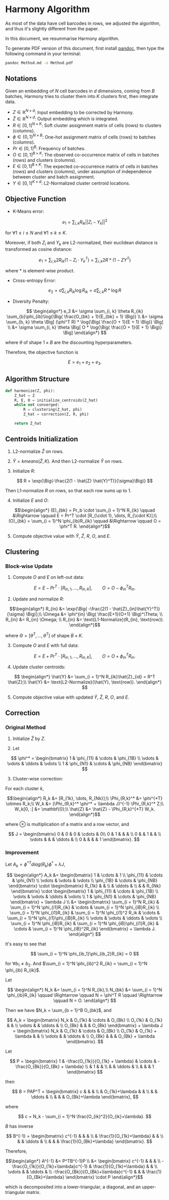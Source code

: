 # Harmony Algorithm

As most of the data have cell barcodes in rows, we adjusted the algorithm, and thus it's slightly different from the paper.

In this document, we resummarise Harmony algorithm.

To generate PDF version of this document, first install [pandoc](https://pandoc.org/installing.html), then type the following command in your terminal:

```bash
pandoc Method.md -o Method.pdf
```

## Notations

Given an embedding of $N$ cell barcodes in $d$ dimensions, coming from $B$ batches, Harmony tries to cluster them into $K$ clusters first, then integrate data.

* $Z \in \mathbb{R}^{N \times d}$: Input embedding to be corrected by Harmony.
* $\hat{Z} \in \mathbb{R}^{N \times d}$: Output embedding which is integrated.
* $R \in [0, 1]^{N \times K}$: Soft cluster assignment matrix of cells (rows) to clusters (columns).
* $\phi \in \{0, 1\}^{N \times B}$: One-hot assignment matrix of cells (rows) to batches (columns).
* $Pr \in [0, 1]^B$: Frequency of batches.
* $O \in [0, 1]^{B \times K}$: The observed co-occurrence matrix of cells in batches (rows) and clusters (columns).
* $E \in [0, 1]^{B \times K}$: The expected co-occurrence matrix of cells in batches (rows) and clusters (columns), under assumption of independence between cluster and batch assignment.
* $Y \in [0, 1]^{K \times d}$: L2-Normalized cluster centroid locations.

## Objective Function

* K-Means error:

$$
e_1 = \sum_{i, k} R_{ik}||Z_i - Y_k||^2
$$

for $\forall 1 \leq i \leq N$ and $\forall 1 \leq k \leq K$.

Moreover, if both $Z_i$ and $Y_k$ are L2-normalized, their euclidean distance is transformed as cosine distance:

$$
e_1 = \sum_{i, k} 2R_{ik}(1 - Z_{i} \cdot Y_{k}^T) = \sum_{i, k} 2R * (1 - Z Y^T)
$$

where $*$ is element-wise product.

* Cross-entropy Error:

$$
e_2 = \sigma \sum_{i, k} R_{ik}\log{R_{ik}} = \sigma \sum_{i, k}R * \log{R}
$$

* Diversity Penalty:

$$
\begin{align*}
e_3 &= \sigma \sum_{i, k} \theta R_{ik} \sum_{b}\phi_{ib}\log{\Big( \frac{O_{bk} + 1}{E_{bk} + 1} \Big)} \\
    &= \sigma \sum_{b, k} \theta \Big[ (\phi^T R) * \log{\Big( \frac{O + 1}{E + 1} \Big)} \Big] \\
    &= \sigma \sum_{i, k} \theta \Big[ O * \log{\Big( \frac{O + 1}{E + 1} \Big)} \Big]
\end{align*}
$$

where $\theta$ of shape $1 \times B$ are the discounting hyperparameters.

Therefore, the objective function is

$$
E = e_1 + e_2 + e_3.
$$

## Algorithm Structure

```python
def harmonize(Z, phi):
    Z_hat = Z
    R, E, O = initialize_centroids(Z_hat)
    while not converged:
        R = clustering(Z_hat, phi)
        Z_hat = correction(Z, R, phi)

    return Z_hat
```

## Centroids Initialization

1. L2-normalize $\hat{Z}$ on rows.

2. $\hat{Y} = kmeans(\hat{Z}, K)$. And then L2-normalize $\hat{Y}$ on rows.

3. Initialize $R$:

$$
R = \exp{\Big(-\frac{2(1 - \hat{Z} \hat{Y}^T)}{\sigma}\Big)}
$$

Then L1-normalize $R$ on rows, so that each row sums up to 1.

4. Initialize $E$ and $O$:

```math
\begin{align*}
(E)_{bk} = Pr_b \cdot \sum_{i = 1}^N R_{ik} \qquad &\Rightarrow \qquad E = Pr^T \cdot [R_{\cdot 1}, \dots, R_{\cdot K}];\\
(O)_{bk} = \sum_{i = 1}^N \phi_{ib}R_{ik} \qquad &\Rightarrow \qquad O = \phi^T R.
\end{align*}
```

5. Compute objective value with $\hat{Y}$, $\hat{Z}$, $R$, $O$, and $E$.

## Clustering

### Block-wise Update

1. Compute $O$ and $E$ on left-out data:

$$
E = E - Pr^T \cdot [R_{in, 1}, \dots, R_{in, K}], \qquad O = O - \phi_{in}^T R_{in}.
$$

2. Update and normalize $R$:

```math
\begin{align*}
R_{in} &= \exp{\Big( -\frac{2(1 - \hat{Z}_{in}\hat{Y}^T)}{\sigma} \Big)};\\
\Omega &= \phi^{in} \Big( \frac{E+1}{O+1} \Big)^\Theta; \\
R_{in} &= R_{in} \Omega; \\
R_{in} &= \text{L1-Normalize}(R_{in}, \text{row}).
\end{align*}
```

where $\Theta = [\theta^T, \dots, \theta^T]$ of shape $B \times K$.

3. Compute $O$ and $E$ with full data:

$$
E = E + Pr^T \cdot [R_{in, 1}, \dots, R_{in, K}], \qquad O = O + \phi_{in}^T R_{in}.
$$

4. Update cluster centroids:

$$
\begin{align*}
\hat{Y} &= \sum_{i = 1}^N R_{ik}\hat{Z}_{id} = R^T \hat{Z};\\
\hat{Y} &= \text{L2-Normalize}(\hat{Y}, \text{row}).
\end{align*}
$$

5. Compute objective value with updated $\hat{Y}$, $\hat{Z}$, $R$, $O$, and $E$.

## Correction

### Original Method

1. Initialize $\hat{Z}$ by $Z$.

2. Let

$$
\phi^* = \begin{bmatrix}
1 & \phi_{11} & \cdots & \phi_{1B} \\
\vdots & \vdots & \ddots & \vdots \\
1 & \phi_{N1} & \cdots & \phi_{NB}
\end{bmatrix}
$$

3. Cluster-wise correction:

For each cluster $k$,

```math
\begin{align*}
R_k &= [R_{1k}, \dots, R_{Nk}];\\
\Phi_{R,k}^* &= \phi^{*T} \otimes R_k;\\
W_k &= (\Phi_{R,k}^* \phi^* + \lambda J)^{-1} \Phi_{R,k}^* Z;\\
W_k[0, :] &= \mathbf{0};\\
\hat{Z} &= \hat{Z} - \Phi_{R,k}^{*T} W_k.
\end{align*}
```

where $\otimes$ is multiplication of a matrix and a row vector, and

$$
J = \begin{bmatrix}
0 & 0 & 0 & \cdots & 0\\
0 & 1 & & & \\
0 &   & 1 & & \\
\vdots &   &   & \ddots & \\
0 & & & & 1
\end{bmatrix}.
$$


### Improvement

Let $A_k = \phi^{*T}diag(R_k)\phi^* + \lambda J$,

$$
\begin{align*}
A_k &= \begin{bmatrix}
1 & \cdots & 1 \\
\phi_{11} & \cdots & \phi_{N1} \\
\vdots & \vdots & \vdots \\
\phi_{1B} & \cdots & \phi_{NB}
\end{bmatrix} \cdot \begin{bmatrix}
R_{1k} & & \\
 & \ddots & \\
 & & R_{Nk}
\end{bmatrix} \cdot \begin{bmatrix}
1 & \phi_{11} & \cdots & \phi_{1B} \\
\vdots & \vdots & \ddots & \vdots \\
1 & \phi_{N1} & \cdots & \phi_{NB}
\end{bmatrix} + \lambda J \\
&= \begin{bmatrix}
\sum_{i = 1}^N R_{ik} & \sum_{i = 1}^N \phi_{i1}R_{ik} & \cdots & \sum_{i = 1}^N \phi_{iB}R_{ik} \\
\sum_{i = 1}^N \phi_{i1}R_{ik} & \sum_{i = 1}^N \phi_{i1}^2 R_ik & \cdots & \sum_{i = 1}^N \phi_{i1}\phi_{iB}R_{ik} \\
\vdots & \vdots & \ddots & \vdots \\
\sum_{i = 1}^N \phi_{iB}R_{ik} & \sum_{i = 1}^N \phi_{iB}\phi_{i1}R_{ik} & \cdots & \sum_{i = 1}^N \phi_{iB}^2R_{ik}
\end{bmatrix} + \lambda J.
\end{align*}
$$

It's easy to see that

$$
\sum_{i = 1}^N \phi_{ib_1}\phi_{ib_2}R_{ik} = 0
$$

for $\forall b_1 \neq b_2$. And $\sum_{i = 1}^N \phi_{ib}^2 R_{ik} = \sum_{i = 1}^N \phi_{ib} R_{ik}$.

Let

$$
\begin{align*}
N_k &= \sum_{i = 1}^N R_{ik},\\
N_{bk} &= \sum_{i = 1}^N \phi_{ib}R_{ik} \qquad \Rightarrow \qquad N = \phi^T R \qquad \Rightarrow \qquad N = O.
\end{align*}
$$

Then we have $N_k = \sum_{b = 1}^B O_{bk}$, and

$$
A_k = \begin{bmatrix}
N_k & O_{1k} & \cdots & O_{Bk} \\
O_{1k} & O_{1k} & & \\
\vdots & & \ddots & \\
O_{Bk} & & & O_{Bk}
\end{bmatrix} + \lambda J = \begin{bmatrix}
N_k & O_{1k} & \cdots & O_{Bk} \\
O_{1k} & O_{1k} + \lambda & & \\
\vdots & & \ddots & \\
O_{Bk} & & & O_{Bk} + \lambda
\end{bmatrix}.
$$

Let

$$
P = \begin{bmatrix}
1 & -\frac{O_{1k}}{O_{1k} + \lambda} & \cdots & -\frac{O_{Bk}}{O_{Bk} + \lambda} \\
 & 1 &  &  \\
 & & \ddots & \\
 & & & 1
\end{bmatrix}
$$

then

$$
B = PAP^T = \begin{bmatrix}
c & & & \\
  & O_{1k}+\lambda & & \\
  & & \ddots & \\
  & & & O_{Bk}+\lambda
\end{bmatrix},
$$

where

$$
c = N_k - \sum_{i = 1}^N \frac{O_{ik}^2}{O_{ik}+\lambda}.
$$

$B$ has inverse

$$
B^{-1} = \begin{bmatrix}
c^{-1} & & & \\
 & \frac{1}{O_{1k}+\lambda} & & \\
 & & \ddots & \\
 & & & \frac{1}{O_{Bk}+\lambda}
\end{bmatrix}.
$$

Therefore,

```math
\begin{align*}
A^{-1} &= P^TB^{-1}P \\
&= \begin{bmatrix}
c^{-1} & & & \\
-\frac{O_{1k}}{O_{1k}+\lambda}c^{-1} & \frac{1}{O_{1k}+\lambda} & & \\
\vdots & & \ddots & \\
-\frac{O_{Bk}}{O_{Bk}+\lambda}c^{-1} & & & \frac{1}{O_{Bk}+\lambda}
\end{bmatrix} \cdot P
\end{align*}
```

which is decomposited into a lower-triangular, a diagonal, and an upper-triangular matrix.
